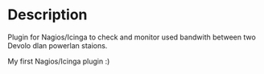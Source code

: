 # Description
Plugin for Nagios/Icinga to check and monitor used bandwith between two Devolo dlan powerlan staions.

My first Nagios/Icinga plugin :)

